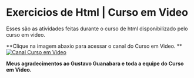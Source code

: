 # Exercicios de Html | Curso em Video
Esses são as atividades feitas durante o curso de html disponibilizado pelo curso em video.

**Clique na imagem abaxio para acessar o canal do Curso em Video.
**[![Canal Curso em Video](https://i.imgur.com/UnfXtBK.png "Canal Curso em Video")](https://www.youtube.com/channel/UCrWvhVmt0Qac3HgsjQK62FQ "Canal Curso em Video") 

**Meus agradecimentos ao Gustavo Guanabara e toda a equipe do Curso em Video.**
